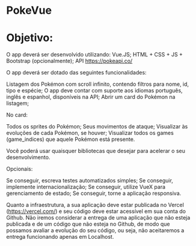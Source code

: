 # PokeVue 

# Objetivo:
O app deverá ser desenvolvido utilizando: 
Vue.JS;
HTML + CSS + JS + Bootstrap (opcionalmente);
API https://pokeapi.co/

O app deverá ser dotado das seguintes funcionalidades:

Listagem dos Pokémon com scroll infinito, contendo filtros para nome, id, tipo e espécie;
O app deve contar com suporte aos idiomas português, inglês e espanhol, disponíveis na API;
Abrir um card do Pokémon na listagem;

No card: 

Todos os sprites do Pokémon; 
Seus movimentos de ataque;
Visualizar às evoluções de cada Pokémon, se houver;
Visualizar todos os games (game_indices) que aquele Pokémon está presente.

Você poderá usar quaisquer bibliotecas que desejar para acelerar o seu desenvolvimento.

Opcionais: 

Se conseguir, escreva testes automatizados simples;
Se conseguir, implemente internacionalização;
Se conseguir, utilize VueX para gerenciamento de estado;
Se conseguir, torne a aplicação responsiva.

Quanto a infraestrutura, a sua aplicação deve estar publicada no Vercel (https://vercel.com/) e seu código deve estar acessível em sua conta do Github. 
Não iremos considerar a entrega de uma aplicação que não esteja publicada e de um código que não esteja no Github, de modo que possamos avaliar a evolução do seu código, ou seja, não aceitaremos a entrega funcionando apenas em Localhost. 
